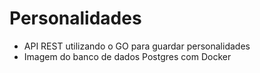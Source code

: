 # Personalidades

- API REST utilizando o GO para guardar personalidades
- Imagem do banco de dados Postgres com Docker


